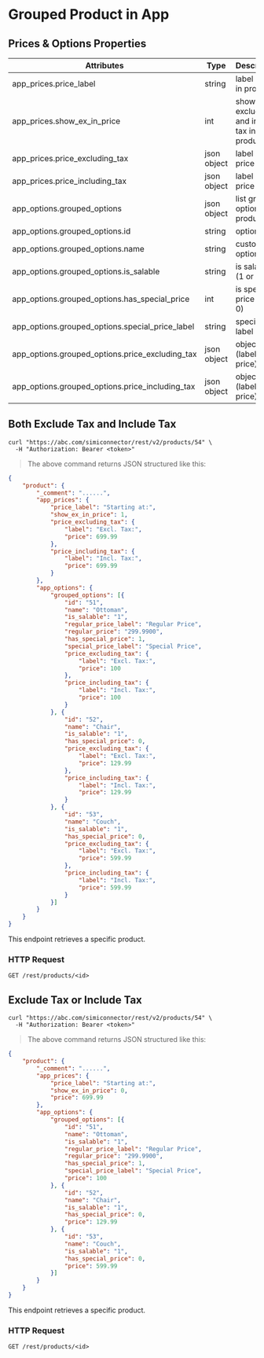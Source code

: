 # Grouped Product in App

## Prices & Options Properties

Attributes| Type| Description
--------- | ------- | -----------
app_prices.price_label | string | label price in product
app_prices.show_ex_in_price | int | show exclude tax and include tax in product
app_prices.price_excluding_tax | json object | label and price
app_prices.price_including_tax | json object | label and price
app_options.grouped_options | json object | list grouped options in product
app_options.grouped_options.id | string |  option id
app_options.grouped_options.name | string | custom option title
app_options.grouped_options.is_salable | string | is salable (1 or 0)
app_options.grouped_options.has_special_price | int | is special price (1 or 0)
app_options.grouped_options.special_price_label | string | special label
app_options.grouped_options.price_excluding_tax | json object | object (label and price)
app_options.grouped_options.price_including_tax | json object | object (label and price)

## Both Exclude Tax and Include Tax

```shell
curl "https://abc.com/simiconnector/rest/v2/products/54" \
  -H "Authorization: Bearer <token>"
```

> The above command returns JSON structured like this:

```json
{
	"product": {
		"_comment": "......",
		"app_prices": {
			"price_label": "Starting at:",
			"show_ex_in_price": 1,
			"price_excluding_tax": {
				"label": "Excl. Tax:",
				"price": 699.99
			},
			"price_including_tax": {
				"label": "Incl. Tax:",
				"price": 699.99
			}
		},
		"app_options": {
			"grouped_options": [{
				"id": "51",
				"name": "Ottoman",
				"is_salable": "1",
				"regular_price_label": "Regular Price",
				"regular_price": "299.9900",
				"has_special_price": 1,
				"special_price_label": "Special Price",
				"price_excluding_tax": {
					"label": "Excl. Tax:",
					"price": 100
				},
				"price_including_tax": {
					"label": "Incl. Tax:",
					"price": 100
				}
			}, {
				"id": "52",
				"name": "Chair",
				"is_salable": "1",
				"has_special_price": 0,
				"price_excluding_tax": {
					"label": "Excl. Tax:",
					"price": 129.99
				},
				"price_including_tax": {
					"label": "Incl. Tax:",
					"price": 129.99
				}
			}, {
				"id": "53",
				"name": "Couch",
				"is_salable": "1",
				"has_special_price": 0,
				"price_excluding_tax": {
					"label": "Excl. Tax:",
					"price": 599.99
				},
				"price_including_tax": {
					"label": "Incl. Tax:",
					"price": 599.99
				}
			}]
		}
	}
}
```

This endpoint retrieves a specific product.

### HTTP Request

`GET /rest/products/<id>`


## Exclude Tax or Include Tax

```shell
curl "https://abc.com/simiconnector/rest/v2/products/54" \
  -H "Authorization: Bearer <token>"
```

> The above command returns JSON structured like this:

```json
{
	"product": {
		"_comment": "......",
		"app_prices": {
			"price_label": "Starting at:",
			"show_ex_in_price": 0,
			"price": 699.99
		},
		"app_options": {
			"grouped_options": [{
				"id": "51",
				"name": "Ottoman",
				"is_salable": "1",
				"regular_price_label": "Regular Price",
				"regular_price": "299.9900",
				"has_special_price": 1,
				"special_price_label": "Special Price",
				"price": 100
			}, {
				"id": "52",
				"name": "Chair",
				"is_salable": "1",
				"has_special_price": 0,
				"price": 129.99
			}, {
				"id": "53",
				"name": "Couch",
				"is_salable": "1",
				"has_special_price": 0,
				"price": 599.99
			}]
		}
	}
}
```
This endpoint retrieves a specific product.

### HTTP Request

`GET /rest/products/<id>`


